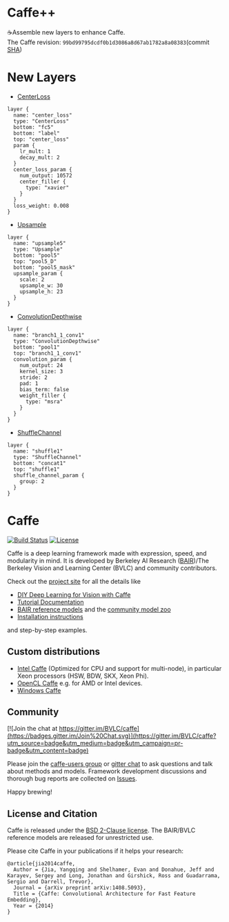 # Caffe++
☕️Assemble new layers to enhance Caffe.  
The Caffe revision: ```99bd99795dcdf0b1d3086a8d67ab1782a8a08383```(commit [SHA](https://github.com/BVLC/caffe/tree/99bd99795dcdf0b1d3086a8d67ab1782a8a08383))

# New Layers
- [CenterLoss](https://github.com/ydwen/caffe-face)
```prototxt
layer {
  name: "center_loss"
  type: "CenterLoss"
  bottom: "fc5"
  bottom: "label"
  top: "center_loss"
  param {
    lr_mult: 1
    decay_mult: 2 
  }
  center_loss_param {
    num_output: 10572
    center_filler {
      type: "xavier"
    }
  }
  loss_weight: 0.008
}
```
- [Upsample](https://github.com/TimoSaemann/caffe-segnet-cudnn5)
```
layer {
  name: "upsample5"
  type: "Upsample"
  bottom: "pool5"
  top: "pool5_D"
  bottom: "pool5_mask"
  upsample_param {
    scale: 2
    upsample_w: 30
    upsample_h: 23
  }
}
```

- [ConvolutionDepthwise](https://github.com/yonghenglh6/DepthwiseConvolution)
```prototxt
layer {
  name: "branch1_1_conv1"
  type: "ConvolutionDepthwise"
  bottom: "pool1"
  top: "branch1_1_conv1"
  convolution_param {
    num_output: 24
    kernel_size: 3
    stride: 2
    pad: 1
    bias_term: false
    weight_filler {
      type: "msra"
    }
  }
}
```
- [ShuffleChannel](https://github.com/farmingyard/ShuffleNet)
```prototxt
layer {
  name: "shuffle1"
  type: "ShuffleChannel"
  bottom: "concat1"
  top: "shuffle1"
  shuffle_channel_param {
    group: 2
  }
}
```
# Caffe

[![Build Status](https://travis-ci.org/BVLC/caffe.svg?branch=master)](https://travis-ci.org/BVLC/caffe)
[![License](https://img.shields.io/badge/license-BSD-blue.svg)](LICENSE)

Caffe is a deep learning framework made with expression, speed, and modularity in mind.
It is developed by Berkeley AI Research ([BAIR](http://bair.berkeley.edu))/The Berkeley Vision and Learning Center (BVLC) and community contributors.

Check out the [project site](http://caffe.berkeleyvision.org) for all the details like

- [DIY Deep Learning for Vision with Caffe](https://docs.google.com/presentation/d/1UeKXVgRvvxg9OUdh_UiC5G71UMscNPlvArsWER41PsU/edit#slide=id.p)
- [Tutorial Documentation](http://caffe.berkeleyvision.org/tutorial/)
- [BAIR reference models](http://caffe.berkeleyvision.org/model_zoo.html) and the [community model zoo](https://github.com/BVLC/caffe/wiki/Model-Zoo)
- [Installation instructions](http://caffe.berkeleyvision.org/installation.html)

and step-by-step examples.

## Custom distributions

 - [Intel Caffe](https://github.com/BVLC/caffe/tree/intel) (Optimized for CPU and support for multi-node), in particular Xeon processors (HSW, BDW, SKX, Xeon Phi).
- [OpenCL Caffe](https://github.com/BVLC/caffe/tree/opencl) e.g. for AMD or Intel devices.
- [Windows Caffe](https://github.com/BVLC/caffe/tree/windows)

## Community

[![Join the chat at https://gitter.im/BVLC/caffe](https://badges.gitter.im/Join%20Chat.svg)](https://gitter.im/BVLC/caffe?utm_source=badge&utm_medium=badge&utm_campaign=pr-badge&utm_content=badge)

Please join the [caffe-users group](https://groups.google.com/forum/#!forum/caffe-users) or [gitter chat](https://gitter.im/BVLC/caffe) to ask questions and talk about methods and models.
Framework development discussions and thorough bug reports are collected on [Issues](https://github.com/BVLC/caffe/issues).

Happy brewing!

## License and Citation

Caffe is released under the [BSD 2-Clause license](https://github.com/BVLC/caffe/blob/master/LICENSE).
The BAIR/BVLC reference models are released for unrestricted use.

Please cite Caffe in your publications if it helps your research:

    @article{jia2014caffe,
      Author = {Jia, Yangqing and Shelhamer, Evan and Donahue, Jeff and Karayev, Sergey and Long, Jonathan and Girshick, Ross and Guadarrama, Sergio and Darrell, Trevor},
      Journal = {arXiv preprint arXiv:1408.5093},
      Title = {Caffe: Convolutional Architecture for Fast Feature Embedding},
      Year = {2014}
    }
